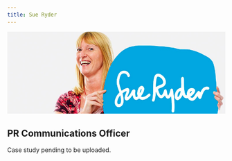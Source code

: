 ```yaml
---
title: Sue Ryder
---
```


![](../../pages/work/images/sue-ryder.jpg)

## PR Communications Officer

Case study pending to be uploaded.
